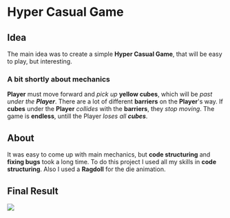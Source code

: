 # Hyper Casual Game
## Idea
The main idea was to create a simple **Hyper Casual Game**, that will be easy to play, but interesting.
### A bit shortly about mechanics
**Player** must move forward and *pick up* **yellow cubes**, which will be *past under the **Player***. There are a lot of different **barriers** on the **Player**'s way.
If **cubes** under the **Player** *collides* with the **barriers**, they *stop moving*.
The game is **endless**, untill the Player *loses all **cubes***.

## About
It was easy to come up with main mechanics, but **code structuring** and **fixing bugs** took a long time.
To do this project I used all my skills in **code structuring**. Also I used a **Ragdoll** for the die animation.

## Final Result
<img src = "Assets/AssetPacks/Media/VideoGameplay.gif"> </img>
